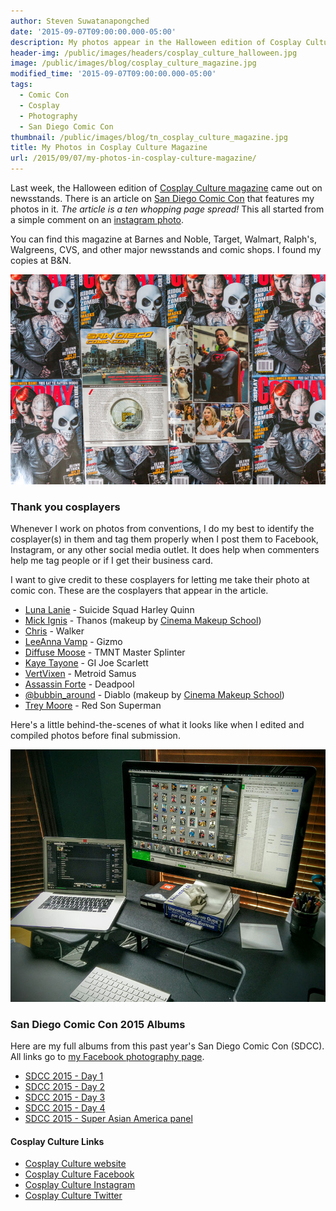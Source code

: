 ```yaml
---
author: Steven Suwatanapongched
date: '2015-09-07T09:00:00.000-05:00'
description: My photos appear in the Halloween edition of Cosplay Culture magazine. The article covers San Diego Comic Con 2015.
header-img: /public/images/headers/cosplay_culture_halloween.jpg
image: /public/images/blog/cosplay_culture_magazine.jpg
modified_time: '2015-09-07T09:00:00.000-05:00'
tags:
  - Comic Con
  - Cosplay
  - Photography
  - San Diego Comic Con
thumbnail: /public/images/blog/tn_cosplay_culture_magazine.jpg
title: My Photos in Cosplay Culture Magazine
url: /2015/09/07/my-photos-in-cosplay-culture-magazine/
---
```



Last week, the Halloween edition of [Cosplay Culture magazine](http://www.cosplayculture.com/) came out on newsstands. There is an article on [San Diego Comic Con](http://www.comic-con.org/cci) that features my photos in it. *The article is a ten whopping page spread!* This all started from a simple comment on an [instagram photo](https://instagram.com/p/4-9toeQR7z/).

You can find this magazine at Barnes and Noble, Target, Walmart, Ralph's, Walgreens, CVS, and other major newsstands and comic shops. I found my copies at B&N.

![Cosplay Culture Magazine 2015 Halloween Edition](/public/images/blog/cosplay_culture_magazine.jpg)

### Thank you cosplayers

Whenever I work on photos from conventions, I do my best to identify the cosplayer(s) in them and tag them properly when I post them to Facebook, Instagram, or any other social media outlet. It does help when commenters help me tag people or if I get their business card.

I want to give credit to these cosplayers for letting me take their photo at comic con. These are the cosplayers that appear in the article.

* [Luna Lanie](https://instagram.com/lunalanie/) - Suicide Squad Harley Quinn
* [Mick Ignis](https://www.facebook.com/OfficialMickIgnis) - Thanos (makeup by [Cinema Makeup School](http://www.cinemamakeup.com/))
* [Chris](https://instagram.com/chrisj1415/) - Walker
* [LeeAnna Vamp](https://www.facebook.com/LeeAnnaVamp) - Gizmo
* [Diffuse Moose](https://www.facebook.com/diffusemoose) - TMNT Master Splinter
* [Kaye Tayone](https://www.facebook.com/SassyHawkeye) - GI Joe Scarlett
* [VertVixen](https://www.facebook.com/AliciaLBellamy) - Metroid Samus
* [Assassin Forte](https://www.facebook.com/Assassin.Forte) - Deadpool
* [@bubbin_around](https://instagram.com/bubbin_around/) - Diablo (makeup by [Cinema Makeup School](http://www.cinemamakeup.com/))
* [Trey Moore](https://instagram.com/drsparkey/) - Red Son Superman

Here's a little behind-the-scenes of what it looks like when I edited and compiled photos before final submission.

![Editing Photos](/public/images/blog/editing_cosplay_culture_photos.jpg)

### San Diego Comic Con 2015 Albums

Here are my full albums from this past year's San Diego Comic Con (SDCC). All links go to [my Facebook photography page](https://www.facebook.com/SunpechPhotography).

* [SDCC 2015 - Day 1](https://www.facebook.com/media/set/?set=a.916699525061739.1073741889.408588035872893&type=3)
* [SDCC 2015 - Day 2](https://www.facebook.com/media/set/?set=a.916721288392896.1073741890.408588035872893&type=3)
* [SDCC 2015 - Day 3](https://www.facebook.com/media/set/?set=a.916744751723883.1073741891.408588035872893&type=3)
* [SDCC 2015 - Day 4](https://www.facebook.com/media/set/?set=a.916790738385951.1073741892.408588035872893&type=3)
* [SDCC 2015 - Super Asian America panel](https://www.facebook.com/media/set/?set=a.916792858385739.1073741893.408588035872893&type=3)

#### Cosplay Culture Links

* [Cosplay Culture website](http://www.cosplaymagstore.com/)
* [Cosplay Culture Facebook](https://www.facebook.com/cosplayculturemagazine)
* [Cosplay Culture Instagram](https://instagram.com/cosplayculturemag/)
* [Cosplay Culture Twitter](https://twitter.com/cosplay_culture)
